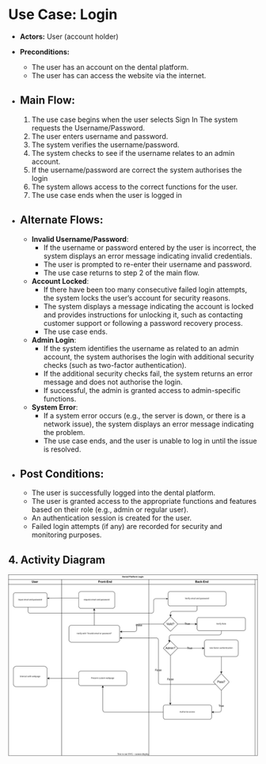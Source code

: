 # Use Case: Login

- **Actors:** User (account holder)
- **Preconditions:**

  - The user has an account on the dental platform.
  - The user has can access the website via the internet.

- ## Main Flow:

  1.  The use case begins when the user selects Sign In The system requests the Username/Password.
  2.  The user enters username and password.
  3.  The system verifies the username/password.
  4.  The system checks to see if the username relates to an admin account.
  5.  If the username/password are correct the system authorises the login
  6.  The system allows access to the correct functions for the user.
  7.  The use case ends when the user is logged in

- ## Alternate Flows:

  - **Invalid Username/Password**:
    - If the username or password entered by the user is incorrect, the system displays an error message indicating invalid credentials.
    - The user is prompted to re-enter their username and password.
    - The use case returns to step 2 of the main flow.
  - **Account Locked**:
    - If there have been too many consecutive failed login attempts, the system locks the user’s account for security reasons.
    - The system displays a message indicating the account is locked and provides instructions for unlocking it, such as contacting customer support or following a password recovery process.
    - The use case ends.
  - **Admin Login**:
    - If the system identifies the username as related to an admin account, the system authorises the login with additional security checks (such as two-factor authentication).
    - If the additional security checks fail, the system returns an error message and does not authorise the login.
    - If successful, the admin is granted access to admin-specific functions.
  - **System Error**:
    - If a system error occurs (e.g., the server is down, or there is a network issue), the system displays an error message indicating the problem.
    - The use case ends, and the user is unable to log in until the issue is resolved.

- ## Post Conditions:
  - The user is successfully logged into the dental platform.
  - The user is granted access to the appropriate functions and features based on their role (e.g., admin or regular user).
  - An authentication session is created for the user.
  - Failed login attempts (if any) are recorded for security and monitoring purposes.

## 4. Activity Diagram

![Activity Diagram](./ActivityDiagram.svg)
